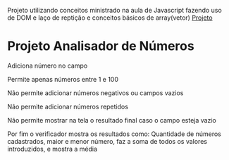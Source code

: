 Projeto utilizando conceitos ministrado na aula de Javascript fazendo uso de DOM e laço de reptição e conceitos básicos de array(vetor)
     <a href="https://geffersoncosta.github.io/Estudos-JavaScript/aula16ex/ex18/index.html">Projeto</a>
    <h1>Projeto Analisador de Números</h1>
    <p>Adiciona número no campo</p>
    <p>Permite apenas números entre 1 e 100</p>
    <p>Não permite adicionar números negativos ou campos vazios</p>
    <p>Não permite adicionar números repetidos</p>
    <p>Não permite mostrar na tela o resultado final caso o campo esteja vazio</p>
    <p>Por fim o verificador mostra os resultados como: Quantidade de números cadastrados, maior e menor número, faz a soma de todos os valores introduzidos, e mostra a média</p>
   

